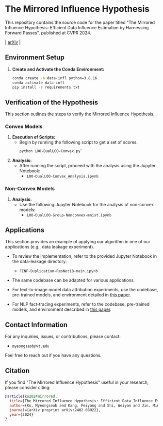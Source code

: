 # The Mirrored Influence Hypothesis

This repository contains the source code for the paper titled "The Mirrored Influence Hypothesis: Efficient Data Influence Estimation by Harnessing Forward Passes", 
published at CVPR 2024.

 | [arXiv](https://arxiv.org/pdf/2402.08922) | 


## Environment Setup

1. **Create and Activate the Conda Environment:**
     ```bash
     conda create -n data-infl python=3.8.16
     conda activate data-infl
     pip install -r requirements.txt
     ```

## Verification of the Hypothesis

This section outlines the steps to verify the Mirrored Influence Hypothesis. 

### Convex Models
1. **Execution of Scripts:**
   - Begin by running the following script to get a set of scores.
     ```bash
     python LOO-DualLOO-Convex.py`
     ```
2. **Analysis:**
   - After running the script, proceed with the analysis using the Jupyter Notebook:
     - `LOO-DualLOO-Convex_Analysis.ipynb`

### Non-Convex Models
1. **Analysis:**
   - Use the following Jupyter Notebook for the analysis of non-convex models:
     - `LOO-DualLOO-Group-Nonconvex-mnist.ipynb`

## Applications

This section provides an example of applying our algorithm in one of our applications (e.g., data leakage experiment). 
- To review the implementation, refer to the provided Jupyter Notebook in the data-leakage directory:
  - `FINF-Duplication-ResNet18-main.ipynb`
- The same codebase can be adapted for various applications.

- For text-to-image model data attribution experiments, use the codebase, pre-trained models, and environment detailed in [this paper](https://arxiv.org/pdf/2306.09345).

- For NLP fact-tracing experiments, refer to the codebase, pre-trained models, and environment described in [this paper](https://arxiv.org/pdf/2205.11482).
  
## Contact Information

For any inquiries, issues, or contributions, please contact:

- `myeongseob@vt.edu`

Feel free to reach out if you have any questions.

## Citation

If you find "The Mirrored Influence Hypothesis" useful in your research, please consider citing:

```bibtex
@article{ko2024mirrored,
  title={The Mirrored Influence Hypothesis: Efficient Data Influence Estimation by Harnessing Forward Passes},
  author={Ko, Myeongseob and Kang, Feiyang and Shi, Weiyan and Jin, Ming and Yu, Zhou and Jia, Ruoxi},
  journal={arXiv preprint arXiv:2402.08922},
  year={2024}
}
